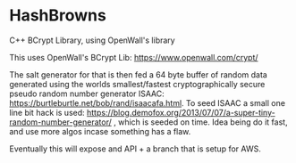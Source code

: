 # HashBrowns
C++ BCrypt Library, using OpenWall's library

This uses OpenWall's BCrypt Lib: https://www.openwall.com/crypt/

The salt generator for that is then fed a 64 byte buffer of random data generated using the worlds smallest/fastest cryptographically secure pseudo random number generator ISAAC: https://burtleburtle.net/bob/rand/isaacafa.html. To seed ISAAC a small one line bit hack is used: https://blog.demofox.org/2013/07/07/a-super-tiny-random-number-generator/ , which is seeded on time. Idea being do it fast, and use more algos incase something has a flaw.

Eventually this will expose and API + a branch that is setup for AWS.
